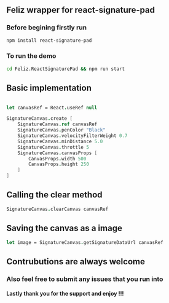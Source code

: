 ## Feliz wrapper for react-signature-pad

### Before begining firstly run

```bash
npm install react-signature-pad
```

### To run the demo

```bash
cd Feliz.ReactSignaturePad && npm run start
```

## Basic implementation

```fsharp

let canvasRef = React.useRef null

SignatureCanvas.create [
    SignatureCanvas.ref canvasRef
    SignatureCanvas.penColor "Black"
    SignatureCanvas.velocityFilterWeight 0.7
    SignatureCanvas.minDistance 5.0
    SignatureCanvas.throttle 5
    SignatureCanvas.canvasProps [
        CanvasProps.width 500
        CanvasProps.height 250
    ]
]

```

## Calling the clear method
```fsharp
SignatureCanvas.clearCanvas canvasRef
```

## Saving the canvas as a image
```fsharp
let image = SignatureCanvas.getSignatureDataUrl canvasRef
```

## Contrubutions are always welcome
### Also feel free to submit any issues that you run into

#### Lastly thank you for the support and enjoy !!!